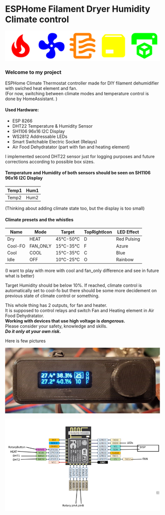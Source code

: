 # ESPHome Filament Dryer Humidity Climate control
<p align="center">
  <img src="/images/Logo.png">
</p>

### Welcome to my project 
ESPHome Climate Thermostat controller made for DIY filament dehumidifier with swiched heat element and fan.  
(For now, switching between climate modes and temperature control is done by HomeAssistant. )

#### Used Hardware:
- ESP 8266
- DHT22 Temperature & Humidity Sensor
- SH1106 96x16 I2C Display
- WS2812 Addressable LEDs
- Smart Switchable Electric Socket (Relays) 
- Air Food Dehydratator (part with fan and heating element)

I implemented second DHT22 sensor just for logging purposes and future corrections according to possible box sizes.

#### Temperature and Humidity of both sensors should be seen on SH1106 96x16 I2C Display  

| Temp1 | Hum1 |
| ----- | ---- |
| Temp2 | Hum2 |

(Thinking about adding climate state too, but the display is too small)

#### Climate presets and the whistles
| Name | Mode | Target | TopRightIcon | LED Effect |
| --- | --- | --- | --- | --- |
| Dry | HEAT | 45°C-50°C | D | Red Pulsing |
| Cool-FO | FAN_ONLY | 15°C-35°C | F | Azure |
| Cool | COOL | 15°C-35°C | C | Blue |
| Idle | OFF | 10°C-25°C | O | Rainbow |

(I want to play with more with cool and fan_only difference and see in future what is better)

Target Humidity should be below 10%.
If reached, climate control is automatically set to cool-fo but there should be some more decidement on previous state of climate control or something.

This whole thing has 2 outputs, for fan and heater.  
It is supposed to control relays and switch Fan and Heating element in Air Food Dehydratator.  
**Working with devices that use high voltage is _dangerous._**  
Please consider your safety, knowledge and skills.  
***Do it only at your own risk.***  

Here is few pictures 

![image](https://github.com/roboraptor/esphome-FilHumClimate/blob/main/images/display.jpg)

![image](https://github.com/roboraptor/esphome-FilHumClimate/blob/main/images/pinout.png)
